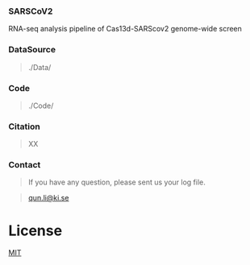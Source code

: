 <!--
 * @Descripttion: 
 * @Author: LiQun
 * @Email: liqun95@163.com
 * @Date: 2023-11-23 10:54:13
 * @LastEditTime: 2023-11-23 14:42:10
-->
### SARSCoV2
RNA-seq analysis pipeline of Cas13d-SARScov2 genome-wide screen

### DataSource
> ./Data/

### Code
> ./Code/

### Citation
> XX

### Contact
> If you have any question, please sent us your log file.

> qun.li@ki.se

# License
[MIT](./LICENSE)
